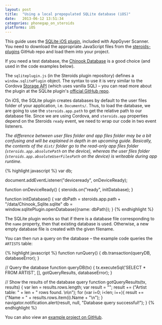 ```yaml
---
layout: post
title:  "Using a local prepopulated SQLite database (iOS)"
date:   2013-06-12 13:51:34
categories: phonegap_on_steroids
platforms: iOS
---
```


This guide uses the [SQLite iOS plugin](https://github.com/pgsqlite/PG-SQLitePlugin-iOS), included with AppGyver Scanner. You need to download the appropriate JavaScript files from the [steroids-plugins](https://github.com/AppGyver/steroids-plugins/tree/master/sqlite/www) GitHub repo and load them into your project.

If you need a test database, the [Chinook Database](http://chinookdatabase.codeplex.com/releases/view/55681) is a good choice (and used in the code examples below).

The `sqliteplugin.js` (in the Steroids plugin repository) defines a `window.sqlitePlugin` object. The syntax to use it is very similar to the Cordova [Storage API](http://docs.appgyver.com/en/edge/cordova_storage_storage.md.html#Storage) (which uses vanilla SQL) – you can read more about the plugin at the SQLite plugin's [official GitHub repo](https://github.com/pgsqlite).

On iOS, the SQLite plugin creates databases by default to the user files folder of your application, i.e. `Documents/`. Thus, to load the database, we are going to use the `steroids.app.path` to get the relative path to our database file. Since we are using Cordova, and `steroids.app` properties depend on the Steroids `ready` event, we need to wrap our code in two event listeners.

*The difference between user files folder and app files folder may be a bit confusing and will be explained in depth in an upcoming guide. Basically, the contents of the `dist/` folder go to the read-only app files folder (`steroids.app.absolutePath` on the device), whereas the user files folder (`steroids.app.absoluteUserFilesPath` on the device) is writeable during app runtime.*

{% highlight javascript %}
var db;

document.addEventListener("deviceready", onDeviceReady);

function onDeviceReady() {
  steroids.on("ready", initDatabase);
}

function initDatabase() {
  var dbPath = steroids.app.path + "/data/Chinook_Sqlite.sqlite"
  db = window.sqlitePlugin.openDatabase({name: dbPath});
}
{% endhighlight %}

The SQLite plugin works so that if there is a database file corresponding to the `name` property, then that existing database is used. Otherwise, a new empty database file is created with the given filename.

You can then run a query on the database – the example code queries the `ARTISTS` table:

{% highlight javascript %}
function runQuery() {
  db.transaction(queryDB, databaseError);
}

// Query the database
function queryDB(tx) {
  tx.executeSql('SELECT * FROM ARTIST', [], gotQueryResults, databaseError);
}

// Show the results of the database query
function gotQueryResults(tx, results) {
  var len = results.rows.length;
  var result = "";
  result += ("Artist table: " + len + " rows found. \n\n");
  for (var i=0; i&lt;len; i++){
    result += ("Name =  " + results.rows.item(i).Name + "\n");
  }
  navigator.notification.alert(result, null, "Database query successful!");
}
{% endhighlight %}

You can also view an [example project on GitHub](https://github.com/AppGyver/academy-examples/tree/master/deeper_into_steroids/prepopulated_sqlite).